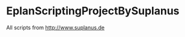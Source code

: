 EplanScriptingProjectBySuplanus
===============================

All scripts from http://www.suplanus.de
